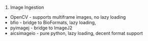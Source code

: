1. Image Ingestion 
* OpenCV - supports multiframe images, no lazy loading
* bfio - bridge to BioFormats, lazy loading, 
* pyimagej - bridge to ImageJ2
* aicsimageio - pure python, lazy loading, decent format support